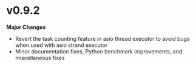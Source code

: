 

# v0.9.2

**Major Changes**

- Revert the task counting feature in asio thread executor to avoid bugs when used with asio strand executor
- Minor documentation fixes, Python benchmark improvements, and miscellaneous fixes